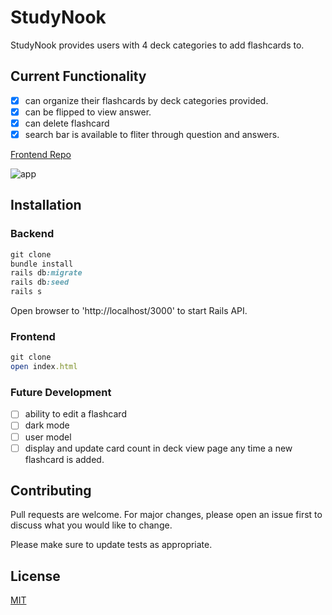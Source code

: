 # StudyNook

StudyNook provides users with 4 deck categories to add flashcards to.

## Current Functionality

- [x] can organize their flashcards by deck categories provided.
- [x] can be flipped to view answer.
- [x] can delete flashcard
- [x] search bar is available to fliter through question and answers.

[Frontend Repo](https://github.com/ferrufinob/StudyNook-frontend.git)

![app](app.gif)

## Installation

### Backend

```ruby
git clone
bundle install
rails db:migrate
rails db:seed
rails s
```

Open browser to 'http://localhost/3000' to start Rails API.

### Frontend

```ruby
git clone
open index.html
```

### Future Development

- [ ] ability to edit a flashcard
- [ ] dark mode
- [ ] user model
- [ ] display and update card count in deck view page any time a new flashcard is added.

## Contributing

Pull requests are welcome. For major changes, please open an issue first to discuss what you would like to change.

Please make sure to update tests as appropriate.

## License

[MIT](https://choosealicense.com/licenses/mit/)
